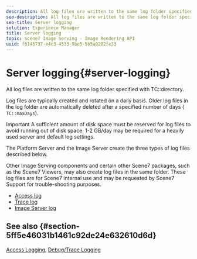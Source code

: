```yaml
---
description: All log files are written to the same log folder specified with TC directory.
seo-description: All log files are written to the same log folder specified with TC directory.
seo-title: Server logging
solution: Experience Manager
title: Server logging
topic: Scene7 Image Serving - Image Rendering API
uuid: f6145737-e4c3-4533-9be5-5b5a0202fe33
---
```


# Server logging{#server-logging}

All log files are written to the same log folder specified with TC::directory.

Log files are typically created and rotated on a daily basis. Older log files in the log folder are automatically deleted after a specified number of days ( `TC::maxDays`).

Important A sufficient amount of disk space must be reserved for log files to avoid running out of disk space. 1-2 GB/day may be required for a heavily used server and default log settings.

The Platform Server and the Image Server create the three types of log files described below.

Other Image Serving components and certain other Scene7 packages, such as the Scene7 Viewers, may also create log files in the same folder. These log files are for Scene7 internal use and may be requested by Scene7 Support for trouble-shooting purposes.

* [Access log](c-access-log.md)
* [Trace log](c-trace-log.md)
* [Image Server log](c-image-server-log.md)

## See also {#section-5ff5e46031b1461c92de24e632610d6d}

[Access Logging](../../../../is-api/image-serving-api-ref/c-configuration-and-administration/c-server-settings/r-access-logging.md#reference-5d175921c12a48a6be7f722517615d0f), [Debug/Trace Logging](../../../../is-api/image-serving-api-ref/c-configuration-and-administration/c-server-settings/r-debug-trace-logging.md#reference-4b372f81001849f5b495457da7af8e82) 
